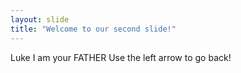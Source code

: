 ```yaml
---
layout: slide
title: "Welcome to our second slide!"
---
```

Luke I am your FATHER
Use the left arrow to go back!
